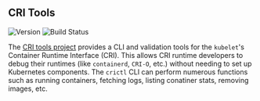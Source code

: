 ## **CRI Tools**
![Version](https://img.shields.io/badge/version-v1.33.0-blue)
![Build Status](https://codebuild.us-west-2.amazonaws.com/badges?uuid=eyJlbmNyeXB0ZWREYXRhIjoiUUlRZXJEVUxWcjI1OE8weVdXQnY4alBSU1lxVm1FOGVoZE83VldDbjJiaFBtY25XT3NIK1RhckZkQXZGclZDSkVLUG5PMmd5K2J2RVlSYk9pclUybC9zPSIsIml2UGFyYW1ldGVyU3BlYyI6IkF3RGUzVDFhVlB0eUlGMWwiLCJtYXRlcmlhbFNldFNlcmlhbCI6MX0%3D&branch=main)

The [CRI tools project](https://github.com/kubernetes-sigs/cri-tools) provides a CLI and validation tools for the `kubelet`'s Container Runtime Interface (CRI). This allows CRI runtime developers to debug their runtimes (like `containerd`, `CRI-O`, etc.) without needing to set up Kubernetes components. The `crictl` CLI can perform numerous functions such as running containers, fetching logs, listing conatiner stats, removing images, etc.
